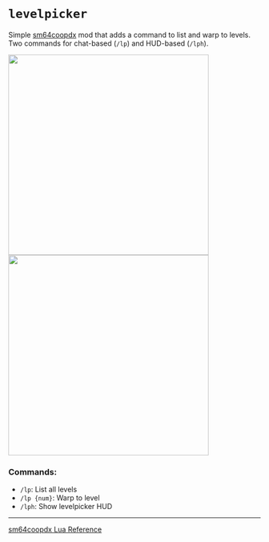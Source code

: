 # `levelpicker`
Simple [sm64coopdx](https://github.com/coop-deluxe/sm64coopdx) mod that adds a command to list and warp to levels. Two commands for chat-based (`/lp`) and HUD-based (`/lph`).
  
<img src="https://github.com/user-attachments/assets/953724b2-9a58-49ab-b834-9e87d27d1187" width="400px">
<img src="https://github.com/user-attachments/assets/a9282d09-b9bd-43c4-b76a-81d1f3399ab6" width="400px">



### Commands:
- `/lp`: List all levels
- `/lp {num}`: Warp to level
- `/lph`: Show levelpicker HUD

---
[sm64coopdx Lua Reference](https://github.com/coop-deluxe/sm64coopdx/blob/main/docs/lua/lua.md)
